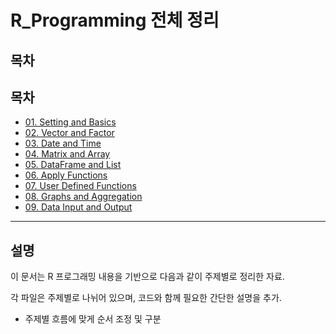 # R_Programming 전체 정리

## 목차

## 목차

- [01. Setting and Basics](./01.%20Setting%20and%20Basics.md)
- [02. Vector and Factor](./02.%20Vector%20and%20Factor.md)
- [03. Date and Time](./03.%20Date%20and%20Time.md)
- [04. Matrix and Array](./04.%20Matrix%20and%20Array.md)
- [05. DataFrame and List](./05.%20DataFrame%20and%20List.md)
- [06. Apply Functions](./06.%20Apply%20Functions.md)
- [07. User Defined Functions](./07.%20User%20Defined%20Functions.md)
- [08. Graphs and Aggregation](./08.%20Graphs%20and%20Aggregation.md)
- [09. Data Input and Output](./09.%20Data%20Input%20and%20Output.md)


---

## 설명

이 문서는 R 프로그래밍  내용을 기반으로 다음과 같이 주제별로 정리한 자료.

각 파일은 주제별로 나뉘어 있으며, 코드와 함께 필요한 간단한 설명을 추가.

- 주제별 흐름에 맞게 순서 조정 및 구분



